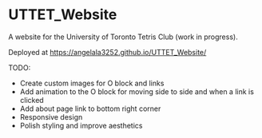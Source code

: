 # UTTET_Website

A website for the University of Toronto Tetris Club (work in progress).

Deployed at https://angelala3252.github.io/UTTET_Website/

TODO: 
- Create custom images for O block and links
- Add animation to the O block for moving side to side and when a link is clicked
- Add about page link to bottom right corner
- Responsive design
- Polish styling and improve aesthetics
